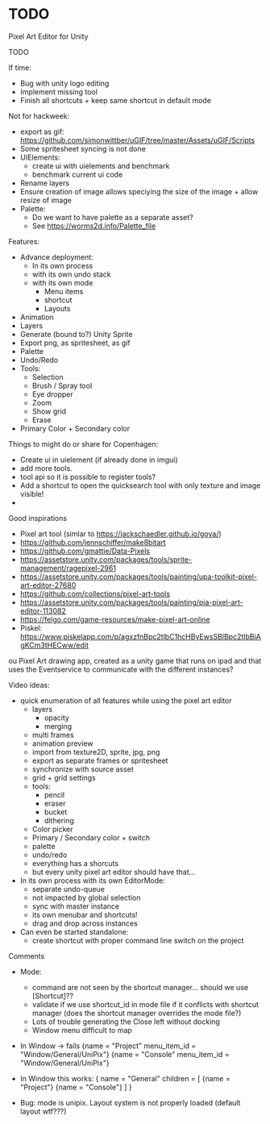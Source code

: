 # TODO

Pixel Art Editor for Unity

TODO

If time:
* Bug with unity logo editing
* Implement missing tool
* Finish all shortcuts + keep same shortcut in default mode

Not for hackweek:
* export as gif: https://github.com/simonwittber/uGIF/tree/master/Assets/uGIF/Scripts
* Some spritesheet syncing is not done
* UIElements:
	* create ui with uielements and benchmark
	* benchmark current ui code
* Rename layers
* Ensure creation of image allows speciying the size of the image + allow resize of image
* Palette:
	* Do we want to have palette as a separate asset?
	* See https://worms2d.info/Palette_file


Features:
* Advance deployment:
    * In its own process
    * with its own undo stack
    * with its own mode
        * Menu items
        * shortcut
        * Layouts
* Animation
* Layers
* Generate (bound to?) Unity Sprite
* Export png, as spritesheet, as gif
* Palette
* Undo/Redo
* Tools:
    * Selection
    * Brush / Spray tool
    * Eye dropper
    * Zoom
    * Show grid
    * Erase
* Primary Color + Secondary color


Things to might do or share for Copenhagen:
* Create ui in uielement (if already done in imgui)
* add more tools.
* tool api so it is possible to register tools?
* Add a shortcut to open the quicksearch tool with only texture and image visible!
* 

Good inspirations


* Pixel art tool (simlar to https://jackschaedler.github.io/goya/)
* https://github.com/jennschiffer/make8bitart
* https://github.com/gmattie/Data-Pixels
* https://assetstore.unity.com/packages/tools/sprite-management/ragepixel-2961
* https://assetstore.unity.com/packages/tools/painting/upa-toolkit-pixel-art-editor-27680
* https://github.com/collections/pixel-art-tools
* https://assetstore.unity.com/packages/tools/painting/pia-pixel-art-editor-113082
* https://felgo.com/game-resources/make-pixel-art-online
* Piskel:  https://www.piskelapp.com/p/agxzfnBpc2tlbC1hcHByEwsSBlBpc2tlbBiAgKCm3tHECww/edit


ou Pixel Art drawing app, created as a unity game that runs on ipad and that uses the Eventservice to communicate with the different instances?


Video ideas:

- quick enumeration of all features while using the pixel art editor
    - layers
        - opacity
        - merging
    - multi frames
    - animation preview
    - import from texture2D, sprite, jpg, png 
    - export as separate frames or spritesheet
    - synchronize with source asset
    - grid + grid settings
    - tools:
        - pencil
        - eraser
        - bucket
        - dithering
    - Color picker
    - Primary / Secondary color + switch
    - palette
    - undo/redo
    - everything has a shorcuts
    - but every unity pixel art editor should have that...
- In its own process with its own EditorMode:
    - separate undo-queue
    - not impacted by global selection
    - sync with master instance
    - its own menubar and shortcuts!
    - drag and drop across instances
- Can even be started standalone:
    - create shortcut with proper command line switch on the project


Comments
- Mode:
    - command are not seen by the shortcut manager... should we use [Shortcut]??
    - validate if we use shortcut_id in mode file if it conflicts with shortcut manager (does the shortcut manager overrides the mode file?)
    - Lots of trouble generating the Close left without docking
    - Window menu difficult to map

- In Window -> fails
{name = "Project" menu_item_id = "Window/General/UniPix"}
{name = "Console" menu_item_id = "Window/General/UniPix"}
- In Window this works:
{
    name = "General"
    children = [
        {name = "Project"}
        {name = "Console"}
    ]
}
- Bug: mode is unipix. Layout system is not properly loaded (default layout wtf???)
